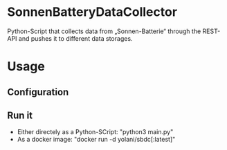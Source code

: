# SonnenBatteryDataCollector
Python-Script that collects data from „Sonnen-Batterie“ through the REST-API and pushes it to different data storages.

# Usage

## Configuration

## Run it

- Either directely as a Python-SCript: "python3 main.py"
- As a docker image: "docker run -d yolani/sbdc[:latest]"
